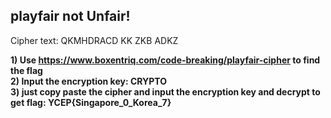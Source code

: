 ## playfair not Unfair!

Cipher text: QKMHDRACD KK ZKB ADKZ

**1) Use https://www.boxentriq.com/code-breaking/playfair-cipher to find the flag** <br>
**2) Input the encryption key: CRYPTO** <br>
**3) just copy paste the cipher and input the encryption key and decrypt to get flag: YCEP{Singapore_0_Korea_7}**
